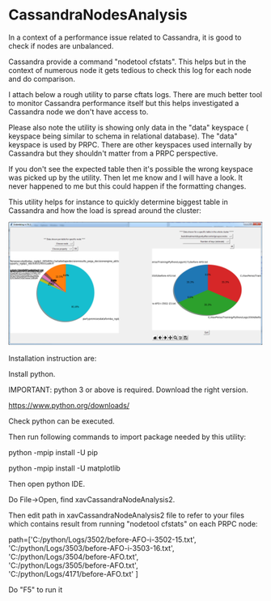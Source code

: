 # CassandraNodesAnalysis

In a context of a performance issue related to Cassandra, it is good to check if nodes are unbalanced.

Cassandra provide a command "nodetool cfstats". This helps but in the context of numerous node it gets tedious to check this log for each node and do comparison.

 

I attach below a rough utility to parse cftats logs. There are much better tool to monitor Cassandra performance itself but this helps investigated a Cassandra node we don't have access to.

 

Please also note the utility is showing only data in the "data" keyspace ( keyspace being similar to schema in relational database). The "data" keyspace is used by PRPC. There are other keyspaces used internally by Cassandra but they shouldn't matter from a PRPC perspective.

If you don't see the expected table then it's possible the wrong keyspace was picked up by the utility. Then let me know and I will have a look. It never happened to me but this could happen if the formatting changes.

 

This utility helps for instance to quickly determine biggest table in Cassandra and how the load is spread around the cluster:

 

![alt text](https://github.com/merlix1/CassandraNodesAnalysis/blob/master/screenshot.png)

 

Installation instruction are:

 

Install python.

IMPORTANT: python 3 or above  is required. Download the right version.

 

 

https://www.python.org/downloads/

Check python can be executed.

 

 

Then run following commands to import package needed by this utility:

python -mpip install -U pip

python -mpip install -U matplotlib

 

 

Then open python IDE.

Do File->Open, find xavCassandraNodeAnalysis2.

 

 

Then edit path in xavCassandraNodeAnalysis2 file to refer to your files which contains result from running "nodetool cfstats" on each PRPC node:

 

 

path=['C:/python/Logs/3502/before-AFO-i-3502-15.txt',\
      'C:/python/Logs/3503/before-AFO-i-3503-16.txt',\
      'C:/python/Logs/3504/before-AFO.txt',\
      'C:/python/Logs/3505/before-AFO.txt',\
      'C:/python/Logs/4171/before-AFO.txt'
      ]

 

Do "F5" to run it
